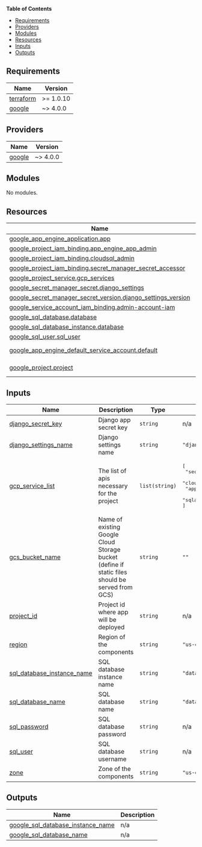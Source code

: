<!-- START doctoc generated TOC please keep comment here to allow auto update -->
<!-- DON'T EDIT THIS SECTION, INSTEAD RE-RUN doctoc TO UPDATE -->
**Table of Contents**

- [Requirements](#requirements)
- [Providers](#providers)
- [Modules](#modules)
- [Resources](#resources)
- [Inputs](#inputs)
- [Outputs](#outputs)

<!-- END doctoc generated TOC please keep comment here to allow auto update -->

<!-- BEGIN_TF_DOCS -->
## Requirements

| Name | Version |
|------|---------|
| <a name="requirement_terraform"></a> [terraform](#requirement\_terraform) | >= 1.0.10 |
| <a name="requirement_google"></a> [google](#requirement\_google) | ~> 4.0.0 |

## Providers

| Name | Version |
|------|---------|
| <a name="provider_google"></a> [google](#provider\_google) | ~> 4.0.0 |

## Modules

No modules.

## Resources

| Name | Type |
|------|------|
| [google_app_engine_application.app](https://registry.terraform.io/providers/hashicorp/google/latest/docs/resources/app_engine_application) | resource |
| [google_project_iam_binding.app_engine_app_admin](https://registry.terraform.io/providers/hashicorp/google/latest/docs/resources/project_iam_binding) | resource |
| [google_project_iam_binding.cloudsql_admin](https://registry.terraform.io/providers/hashicorp/google/latest/docs/resources/project_iam_binding) | resource |
| [google_project_iam_binding.secret_manager_secret_accessor](https://registry.terraform.io/providers/hashicorp/google/latest/docs/resources/project_iam_binding) | resource |
| [google_project_service.gcp_services](https://registry.terraform.io/providers/hashicorp/google/latest/docs/resources/project_service) | resource |
| [google_secret_manager_secret.django_settings](https://registry.terraform.io/providers/hashicorp/google/latest/docs/resources/secret_manager_secret) | resource |
| [google_secret_manager_secret_version.django_settings_version](https://registry.terraform.io/providers/hashicorp/google/latest/docs/resources/secret_manager_secret_version) | resource |
| [google_service_account_iam_binding.admin-account-iam](https://registry.terraform.io/providers/hashicorp/google/latest/docs/resources/service_account_iam_binding) | resource |
| [google_sql_database.database](https://registry.terraform.io/providers/hashicorp/google/latest/docs/resources/sql_database) | resource |
| [google_sql_database_instance.database](https://registry.terraform.io/providers/hashicorp/google/latest/docs/resources/sql_database_instance) | resource |
| [google_sql_user.sql_user](https://registry.terraform.io/providers/hashicorp/google/latest/docs/resources/sql_user) | resource |
| [google_app_engine_default_service_account.default](https://registry.terraform.io/providers/hashicorp/google/latest/docs/data-sources/app_engine_default_service_account) | data source |
| [google_project.project](https://registry.terraform.io/providers/hashicorp/google/latest/docs/data-sources/project) | data source |

## Inputs

| Name | Description | Type | Default | Required |
|------|-------------|------|---------|:--------:|
| <a name="input_django_secret_key"></a> [django\_secret\_key](#input\_django\_secret\_key) | Django app secret key | `string` | n/a | yes |
| <a name="input_django_settings_name"></a> [django\_settings\_name](#input\_django\_settings\_name) | Django settings name | `string` | `"django_settings"` | no |
| <a name="input_gcp_service_list"></a> [gcp\_service\_list](#input\_gcp\_service\_list) | The list of apis necessary for the project | `list(string)` | <pre>[<br>  "secretmanager.googleapis.com",<br>  "cloudbuild.googleapis.com",<br>  "appengine.googleapis.com",<br>  "sqladmin.googleapis.com"<br>]</pre> | no |
| <a name="input_gcs_bucket_name"></a> [gcs\_bucket\_name](#input\_gcs\_bucket\_name) | Name of existing Google Cloud Storage bucket (define if static files should be served from GCS) | `string` | `""` | no |
| <a name="input_project_id"></a> [project\_id](#input\_project\_id) | Project id where app will be deployed | `string` | n/a | yes |
| <a name="input_region"></a> [region](#input\_region) | Region of the components | `string` | `"us-central1"` | no |
| <a name="input_sql_database_instance_name"></a> [sql\_database\_instance\_name](#input\_sql\_database\_instance\_name) | SQL database instance name | `string` | `"database-instance"` | no |
| <a name="input_sql_database_name"></a> [sql\_database\_name](#input\_sql\_database\_name) | SQL database name | `string` | `"database"` | no |
| <a name="input_sql_password"></a> [sql\_password](#input\_sql\_password) | SQL database password | `string` | n/a | yes |
| <a name="input_sql_user"></a> [sql\_user](#input\_sql\_user) | SQL database username | `string` | n/a | yes |
| <a name="input_zone"></a> [zone](#input\_zone) | Zone of the components | `string` | `"us-central1-a"` | no |

## Outputs

| Name | Description |
|------|-------------|
| <a name="output_google_sql_database_instance_name"></a> [google\_sql\_database\_instance\_name](#output\_google\_sql\_database\_instance\_name) | n/a |
| <a name="output_google_sql_database_name"></a> [google\_sql\_database\_name](#output\_google\_sql\_database\_name) | n/a |
<!-- END_TF_DOCS -->
